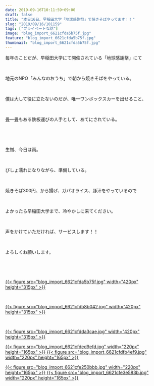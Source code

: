 ```yaml
---
date: 2019-09-16T10:11:59+09:00
draft: false
title: "本日16日、早稲田大学「地球感謝祭」で焼きそばやってます！！"
slug: "2019/09/16/101159"
tags: ["プライベートな話"]
image: "blog_import_6621cfda5b75f.jpg"
feature: "blog_import_6621cfda5b75f.jpg"
thumbnail: "blog_import_6621cfda5b75f.jpg"
---
```

<p>毎年のことだが、早稲田大学にて開催されている「地球感謝祭」にて</p><p> </p><p>地元のNPO「みんなのおうち」で朝から焼きそばをやっている。</p><p> </p><p>僕は大して役に立たないのだが、唯一ワンボックスカーを出せること、</p><p> </p><p>畳一畳もある鉄板運びの人手として、あてにされている。</p><p> </p><p> </p><p>生憎、今日は雨。</p><p> </p><p>びしょ濡れになりながら、準備している。</p><p> </p><p>焼きそば300円、から揚げ、ガパオライス、豚汁をやっているので</p><p> </p><p>よかったら早稲田大学まで、冷やかしに来てください。</p><p> </p><p>声をかけていただければ、サービスします！！</p><p> </p><p>よろしくお願いします。</p><p> </p><p> </p><p><a href="blog_import_6621cfda5b75f.jpg">{{< figure src="blog_import_6621cfda5b75f.jpg" width="420px" height="315px" >}}</a></p><p> </p><p><a href="blog_import_6621cfdb8b042.jpg">{{< figure src="blog_import_6621cfdb8b042.jpg" width="420px" height="315px" >}}</a></p><p> </p><p><a href="blog_import_6621cfdda3cae.jpg">{{< figure src="blog_import_6621cfdda3cae.jpg" width="420px" height="315px" >}}</a></p><p><a href="blog_import_6621cfded9efd.jpg">{{< figure src="blog_import_6621cfded9efd.jpg" width="220px" height="165px" >}}</a> <a href="blog_import_6621cfdfb4ef9.jpg">{{< figure src="blog_import_6621cfdfb4ef9.jpg" width="220px" height="165px" >}}</a></p><p><a href="blog_import_6621cfe250bbb.jpg">{{< figure src="blog_import_6621cfe250bbb.jpg" width="220px" height="165px" >}}</a> <a href="blog_import_6621cfe3e583b.jpg">{{< figure src="blog_import_6621cfe3e583b.jpg" width="220px" height="165px" >}}</a></p><p> </p>

